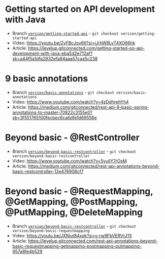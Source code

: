 # Getting started on API development with Java 
- Branch [`version/getting-started-api`](https://github.com/geraldnguyen/getting-started-api-with-java/tree/version/getting-started-api) - `git checkout version/getting-started-api`
- Video: https://youtu.be/ZvFBcJov6tI?si=jJrhW8LvT4XO66hk
- Article: https://levelup.gitconnected.com/getting-started-on-api-development-with-java-eba5d2e712af?sk=a44f5a1dfa2832efa94aaa57caa5c238

# 9 basic annotations 
- Branch [`version/basic-annotations`](https://github.com/geraldnguyen/getting-started-api-with-java/tree/version/basic-annotations) - `git checkout version/basic-annotations`
- Video: https://www.youtube.com/watch?v=4zDdhrehYh4
- Article: https://medium.com/gitconnected/rest-api-9-basic-spring-annotations-to-master-70922c3155e0?sk=3f551765100fecbec6ca6dfe1d69556e

# Beyond basic - @RestController
- Branch [`version/beyond-basic-restcontroller`](https://github.com/geraldnguyen/getting-started-api-with-java/tree/version/beyond-basic-restcontroller) - `git checkout version/beyond-basic-restcontroller`
- Video: https://www.youtube.com/watch?v=5yuiIY7rOsM
- Article: https://medium.com/gitconnected/rest-api-annotations-beyond-basic-restcontroller-12e476908cf7

# Beyond basic - @RequestMapping, @GetMapping, @PostMapping, @PutMapping, @DeleteMapping
- Branch [`version/beyond-basic-restcontroller`](https://github.com/geraldnguyen/getting-started-api-with-java/tree/version/beyond-basic-requestmapping) - `git checkout version/beyond-basic-requestmapping`
- Video: https://youtu.be/JXNiut84xqk?si=v-rw9FbVERVrJ11l
- Article: https://levelup.gitconnected.com/rest-api-annotations-beyond-basic-requestmapping-getmapping-postmapping-putmapping-957a8fe4b529


